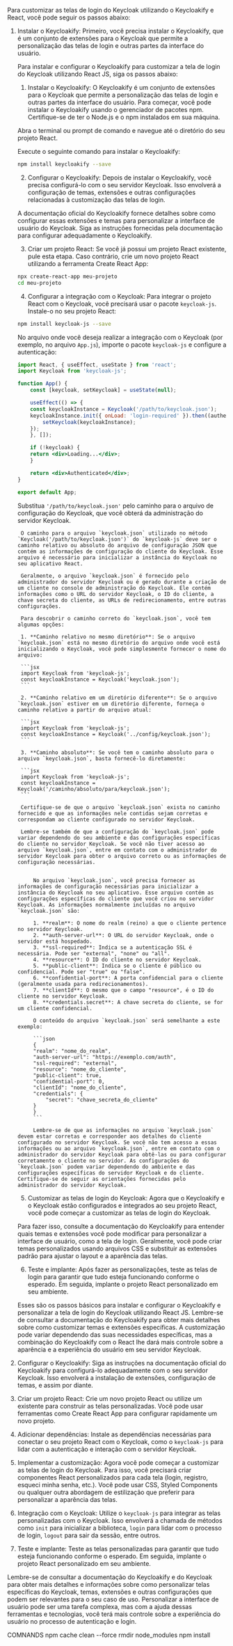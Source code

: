 Para customizar as telas de login do Keycloak utilizando o Keycloakify e React, você pode seguir os passos abaixo:

1. Instalar o Keycloakify: Primeiro, você precisa instalar o Keycloakify, que é um conjunto de extensões para o Keycloak que permite a personalização das telas de login e outras partes da interface do usuário.


    Para instalar e configurar o Keycloakify para customizar a tela de login do Keycloak utilizando React JS, siga os passos abaixo:

    1. Instalar o Keycloakify:
    O Keycloakify é um conjunto de extensões para o Keycloak que permite a personalização das telas de login e outras partes da interface do usuário. Para começar, você pode instalar o Keycloakify usando o gerenciador de pacotes npm. Certifique-se de ter o Node.js e o npm instalados em sua máquina.

    Abra o terminal ou prompt de comando e navegue até o diretório do seu projeto React.

    Execute o seguinte comando para instalar o Keycloakify:

    ```bash
    npm install keycloakify --save
    ```

    2. Configurar o Keycloakify:
    Depois de instalar o Keycloakify, você precisa configurá-lo com o seu servidor Keycloak. Isso envolverá a configuração de temas, extensões e outras configurações relacionadas à customização das telas de login.

    A documentação oficial do Keycloakify fornece detalhes sobre como configurar essas extensões e temas para personalizar a interface de usuário do Keycloak. Siga as instruções fornecidas pela documentação para configurar adequadamente o Keycloakify.

    3. Criar um projeto React:
    Se você já possui um projeto React existente, pule esta etapa. Caso contrário, crie um novo projeto React utilizando a ferramenta Create React App:

    ```bash
    npx create-react-app meu-projeto
    cd meu-projeto
    ```

    4. Configurar a integração com o Keycloak:
    Para integrar o projeto React com o Keycloak, você precisará usar o pacote `keycloak-js`. Instale-o no seu projeto React:

    ```bash
    npm install keycloak-js --save
    ```

    No arquivo onde você deseja realizar a integração com o Keycloak (por exemplo, no arquivo `App.js`), importe o pacote `keycloak-js` e configure a autenticação:

    ```jsx
    import React, { useEffect, useState } from 'react';
    import Keycloak from 'keycloak-js';

    function App() {
        const [keycloak, setKeycloak] = useState(null);

        useEffect(() => {
        const keycloakInstance = Keycloak('/path/to/keycloak.json');
        keycloakInstance.init({ onLoad: 'login-required' }).then((authenticated) => {
            setKeycloak(keycloakInstance);
        });
        }, []);

        if (!keycloak) {
        return <div>Loading...</div>;
        }

        return <div>Authenticated</div>;
    }

    export default App;
    ```

    Substitua `'/path/to/keycloak.json'` pelo caminho para o arquivo de configuração do Keycloak, que você obterá da administração do servidor Keycloak.

        O caminho para o arquivo `keycloak.json` utilizado no método `Keycloak('/path/to/keycloak.json')` do `keycloak-js` deve ser o caminho relativo ou absoluto do arquivo de configuração JSON que contém as informações de configuração do cliente do Keycloak. Esse arquivo é necessário para inicializar a instância do Keycloak no seu aplicativo React.

        Geralmente, o arquivo `keycloak.json` é fornecido pelo administrador do servidor Keycloak ou é gerado durante a criação de um cliente no console de administração do Keycloak. Ele contém informações como o URL do servidor Keycloak, o ID do cliente, a chave secreta do cliente, as URLs de redirecionamento, entre outras configurações.

        Para descobrir o caminho correto do `keycloak.json`, você tem algumas opções:

        1. **Caminho relativo no mesmo diretório**: Se o arquivo `keycloak.json` está no mesmo diretório do arquivo onde você está inicializando o Keycloak, você pode simplesmente fornecer o nome do arquivo:

        ```jsx
        import Keycloak from 'keycloak-js';
        const keycloakInstance = Keycloak('keycloak.json');
        ```

        2. **Caminho relativo em um diretório diferente**: Se o arquivo `keycloak.json` estiver em um diretório diferente, forneça o caminho relativo a partir do arquivo atual:

        ```jsx
        import Keycloak from 'keycloak-js';
        const keycloakInstance = Keycloak('../config/keycloak.json');
        ```

        3. **Caminho absoluto**: Se você tem o caminho absoluto para o arquivo `keycloak.json`, basta fornecê-lo diretamente:

        ```jsx
        import Keycloak from 'keycloak-js';
        const keycloakInstance = Keycloak('/caminho/absoluto/para/keycloak.json');
        ```

        Certifique-se de que o arquivo `keycloak.json` exista no caminho fornecido e que as informações nele contidas sejam corretas e correspondam ao cliente configurado no servidor Keycloak.

        Lembre-se também de que a configuração do `keycloak.json` pode variar dependendo do seu ambiente e das configurações específicas do cliente no servidor Keycloak. Se você não tiver acesso ao arquivo `keycloak.json`, entre em contato com o administrador do servidor Keycloak para obter o arquivo correto ou as informações de configuração necessárias.


            No arquivo `keycloak.json`, você precisa fornecer as informações de configuração necessárias para inicializar a instância do Keycloak no seu aplicativo. Esse arquivo contém as configurações específicas do cliente que você criou no servidor Keycloak. As informações normalmente incluídas no arquivo `keycloak.json` são:

            1. **realm**: O nome do realm (reino) a que o cliente pertence no servidor Keycloak.
            2. **auth-server-url**: O URL do servidor Keycloak, onde o servidor está hospedado.
            3. **ssl-required**: Indica se a autenticação SSL é necessária. Pode ser "external", "none" ou "all".
            4. **resource**: O ID do cliente no servidor Keycloak.
            5. **public-client**: Indica se o cliente é público ou confidencial. Pode ser "true" ou "false".
            6. **confidential-port**: A porta confidencial para o cliente (geralmente usada para redirecionamentos).
            7. **clientId**: O mesmo que o campo "resource", é o ID do cliente no servidor Keycloak.
            8. **credentials.secret**: A chave secreta do cliente, se for um cliente confidencial.

            O conteúdo do arquivo `keycloak.json` será semelhante a este exemplo:

            ```json
            {
            "realm": "nome_do_realm",
            "auth-server-url": "https://exemplo.com/auth",
            "ssl-required": "external",
            "resource": "nome_do_cliente",
            "public-client": true,
            "confidential-port": 0,
            "clientId": "nome_do_cliente",
            "credentials": {
                "secret": "chave_secreta_do_cliente"
            }
            }
            ```

            Lembre-se de que as informações no arquivo `keycloak.json` devem estar corretas e corresponder aos detalhes do cliente configurado no servidor Keycloak. Se você não tem acesso a essas informações ou ao arquivo `keycloak.json`, entre em contato com o administrador do servidor Keycloak para obtê-las ou para configurar corretamente o cliente no servidor. As configurações do `keycloak.json` podem variar dependendo do ambiente e das configurações específicas do servidor Keycloak e do cliente. Certifique-se de seguir as orientações fornecidas pelo administrador do servidor Keycloak.





    5. Customizar as telas de login do Keycloak:
    Agora que o Keycloakify e o Keycloak estão configurados e integrados ao seu projeto React, você pode começar a customizar as telas de login do Keycloak.

    Para fazer isso, consulte a documentação do Keycloakify para entender quais temas e extensões você pode modificar para personalizar a interface de usuário, como a tela de login. Geralmente, você pode criar temas personalizados usando arquivos CSS e substituir as extensões padrão para ajustar o layout e a aparência das telas.

    6. Teste e implante:
    Após fazer as personalizações, teste as telas de login para garantir que tudo esteja funcionando conforme o esperado. Em seguida, implante o projeto React personalizado em seu ambiente.

    Esses são os passos básicos para instalar e configurar o Keycloakify e personalizar a tela de login do Keycloak utilizando React JS. Lembre-se de consultar a documentação do Keycloakify para obter mais detalhes sobre como customizar temas e extensões específicas. A customização pode variar dependendo das suas necessidades específicas, mas a combinação do Keycloakify com o React lhe dará mais controle sobre a aparência e a experiência do usuário em seu servidor Keycloak.



2. Configurar o Keycloakify: Siga as instruções na documentação oficial do Keycloakify para configurá-lo adequadamente com o seu servidor Keycloak. Isso envolverá a instalação de extensões, configuração de temas, e assim por diante.

3. Criar um projeto React: Crie um novo projeto React ou utilize um existente para construir as telas personalizadas. Você pode usar ferramentas como Create React App para configurar rapidamente um novo projeto.

4. Adicionar dependências: Instale as dependências necessárias para conectar o seu projeto React com o Keycloak, como o `keycloak-js` para lidar com a autenticação e interação com o servidor Keycloak.

5. Implementar a customização: Agora você pode começar a customizar as telas de login do Keycloak. Para isso, você precisará criar componentes React personalizados para cada tela (login, registro, esqueci minha senha, etc.). Você pode usar CSS, Styled Components ou qualquer outra abordagem de estilização que preferir para personalizar a aparência das telas.

6. Integração com o Keycloak: Utilize o `keycloak-js` para integrar as telas personalizadas com o Keycloak. Isso envolverá a chamada de métodos como `init` para inicializar a biblioteca, `login` para lidar com o processo de login, `logout` para sair da sessão, entre outros.

7. Teste e implante: Teste as telas personalizadas para garantir que tudo esteja funcionando conforme o esperado. Em seguida, implante o projeto React personalizado em seu ambiente.

Lembre-se de consultar a documentação do Keycloakify e do Keycloak para obter mais detalhes e informações sobre como personalizar telas específicas do Keycloak, temas, extensões e outras configurações que podem ser relevantes para o seu caso de uso. Personalizar a interface de usuário pode ser uma tarefa complexa, mas com a ajuda dessas ferramentas e tecnologias, você terá mais controle sobre a experiência do usuário no processo de autenticação e login.





COMNANDS
npm cache clean --force
rmdir node_modules
npm install